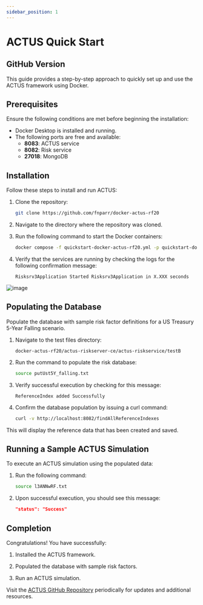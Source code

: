 ```yaml
---
sidebar_position: 1
---
```


# ACTUS Quick Start 

##  GitHub Version

This guide provides a step-by-step approach to quickly set up and use the ACTUS framework using Docker.

## Prerequisites

Ensure the following conditions are met before beginning the installation:

- Docker Desktop is installed and running.
- The following ports are free and available:
  - **8083**: ACTUS service
  - **8082**: Risk service
  - **27018**: MongoDB

## Installation

Follow these steps to install and run ACTUS:

1. Clone the repository:
   ```bash
   git clone https://github.com/fnparr/docker-actus-rf20
2. Navigate to the directory where the repository was cloned.

3. Run the following command to start the Docker containers:
    ```bash
    docker compose -f quickstart-docker-actus-rf20.yml -p quickstart-docker-actus-rf20 up

4. Verify that the services are running by checking the logs for the following confirmation message:
    ```plaintext
    Risksrv3Application Started Risksrv3Application in X.XXX seconds

![image](../assets/quickstart.jpg)

## Populating the Database
Populate the database with sample risk factor definitions for a US Treasury 5-Year Falling scenario.

1. Navigate to the test files directory:
    ```plaintext
    docker-actus-rf20/actus-riskserver-ce/actus-riskservice/testB
2. Run the command to populate the risk database:
    ```bash
    source putUst5Y_falling.txt
3. Verify successful execution by checking for this message:
    ```plaintext
    ReferenceIndex added Successfully
4. Confirm the database population by issuing a curl command:
    ```bash
    curl -v http://localhost:8082/findAllReferenceIndexes

This will display the reference data that has been created and saved.

## Running a Sample ACTUS Simulation

To execute an ACTUS simulation using the populated data:

1. Run the following command:
    ```bash
    source l3ANNwRF.txt

2. Upon successful execution, you should see this message:
    ```json
    "status": "Success"

## Completion

Congratulations! You have successfully:

1. Installed the ACTUS framework.

2. Populated the database with sample risk factors.

3. Run an ACTUS simulation.

Visit the [ACTUS GitHub Repository](https://github.com/fnparr/docker-actus-rf20) periodically for updates and additional resources.





